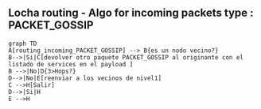 ## Locha routing - Algo for incoming packets type : PACKET_GOSSIP

```mermaid 
graph TD
A[routing_incoming_PACKET_GOSSIP] --> B{es un nodo vecino?}
B-->|Si|C[devolver otro paquete PACKET_GOSSIP al originante con el listado de services en el payload ]
B -->|No|D{3>Hops?}
D-->|No|E[reenviar a los vecinos de nivel1]
C -->H[Salir]
D-->|Si|H
E -->H
```
